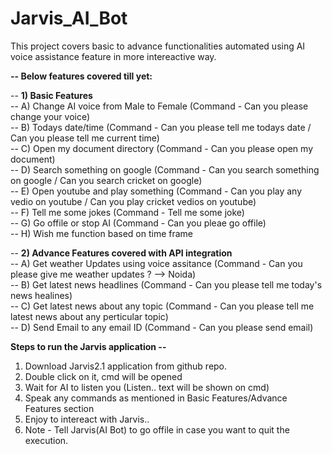 # Jarvis_AI_Bot 
This project covers basic to advance functionalities automated using AI voice assistance feature in more intereactive way.  <br />

**-- Below features covered till yet:** <br />

-- **1) Basic Features** <br />
-- A) Change AI voice from Male to Female (Command - Can you please change your voice) <br />
-- B) Todays date/time (Command - Can you please tell me todays date / Can you please tell me current time) <br />
-- C) Open my document directory (Command - Can you please open my document) <br />
-- D) Search something on google (Command - Can you search something on google / Can you search cricket on google) <br />
-- E) Open youtube and play something (Command - Can you play any vedio on youtube / Can you play cricket vedios on youtube) <br />
-- F) Tell me some jokes (Command - Tell me some joke) <br />
-- G) Go offile or stop AI (Command - Can you pleae go offile) <br />
-- H) Wish me function based on time frame <br />

-- **2) Advance Features covered with API integration** <br />
-- A) Get weather Updates using voice assitance (Command - Can you please give me weather updates ? --> Noida) <br />
-- B) Get latest news headlines (Command - Can you please tell me today's news healines) <br />
-- C) Get latest news about any topic (Command - Can you please tell me latest news about any perticular topic) <br />
-- D) Send Email to any email ID (Command - Can you please send email) <br />

**Steps to run the Jarvis application --** <br />
1) Download Jarvis2.1 application from github repo.  <br />
2) Double click on it, cmd will be opened <br />
3) Wait for AI to listen you (Listen.. text will be shown on cmd) <br />
4) Speak any commands as mentioned in Basic Features/Advance Features section <br />
5) Enjoy to intereact with Jarvis.. <br />
6) Note - Tell Jarvis(AI Bot) to go offile in case you want to quit the execution.




